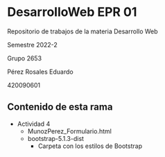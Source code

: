 # DesarrolloWeb EPR 01
Repositorio de trabajos de la materia Desarrollo Web  

Semestre 2022-2  

Grupo 2653

Pérez Rosales Eduardo  

420090601

## Contenido de esta rama

- Actividad 4
    * MunozPerez_Formulario.html
    * bootstrap-5.1.3-dist
        - Carpeta con los estilos de Bootstrap